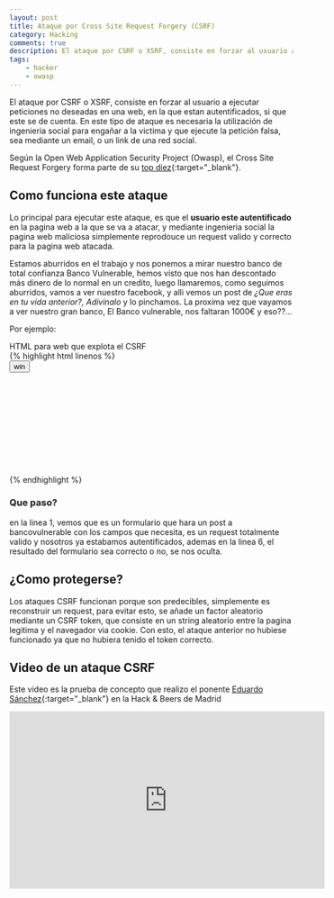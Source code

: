 ```yaml
---
layout: post
title: Ataque por Cross Site Request Forgery (CSRF)
category: Hacking
comments: true
description: El ataque por CSRF o XSRF, consiste en forzar al usuario a ejecutar peticiones no deseadas en una web, en la que estan autentificados, si que este se de cuenta. En este tipo de ataque es necesaria la utilización de ingenieria social para engañar a la victima y que ejecute la petición falsa, sea mediante un email, o un link de una red social.
tags:   
    - hacker
    - owasp
---
```


El ataque por CSRF o XSRF, consiste en forzar al usuario a ejecutar peticiones no deseadas en una web, en la que estan autentificados, si que este se de cuenta. En este tipo de ataque es necesaria la utilización de ingenieria social para engañar a la victima y que ejecute la petición falsa, sea mediante un email, o un link de una red social.

Según la Open Web Application Security Project (Owasp), el Cross Site Request Forgery forma parte de su [top diez](https://www.owasp.org/index.php/Top_10_2017-A8-Cross-Site_Request_Forgery_(CSRF)){:target="_blank"}. 

## Como funciona este ataque

Lo principal para ejecutar este ataque, es que el __usuario este autentificado__ en la pagina web a la que se va a atacar, y mediante ingenieria social la pagina web maliciosa simplemente reprodouce un request valido y correcto para la pagina web atacada.

Estamos aburridos en el trabajo y nos ponemos a mirar nuestro banco de total confianza Banco Vulnerable, hemos visto que nos han descontado más dinero de lo normal en un credito, luego llamaremos, como seguimos aburridos, vamos a ver nuestro facebook, y alli vemos un post de *¿Que eras en tu vida anterior?, Adivinalo* y lo pinchamos. La proxima vez que vayamos a ver nuestro gran banco, El Banco vulnerable, nos faltaran 1000€ y eso??...

Por ejemplo:

<div class="env-header">HTML para web que explota el CSRF</div>
{% highlight html linenos %}

<form action="http://bancoVulnerable.com" method="post" target="csrfFrame">
    <input type="hidden" name="AccountDest" value="00000-303232"/>
    <input type="hidden" name="Money" value="1000"/>
    <input type="submit" value="win" onclick="alert('En tu vida anterior fuistes un caballero de la mesa redonda')"/>
</form>
<iframe name="csrfFrame" style="visibility: hidden"></iframe>

{% endhighlight %}

### Que paso?

en la linea 1, vemos que es un formulario que hara un post a bancovulnerable con los campos que necesita, es un request totalmente valido y nosotros ya estabamos autentificados, ademas en la linea 6, el resultado del formulario sea correcto o no, se nos oculta.

## ¿Como protegerse?

Los ataques CSRF funcionan porque son predecibles, simplemente es reconstruir un request, para evitar esto, se añade un factor aleatorio mediante un CSRF token, que consiste en un string aleatorio entre la pagina legitima y el navegador via cookie.
Con esto, el ataque anterior no hubiese funcionado ya que no hubiera tenido el token correcto.

## Video de un ataque CSRF 

Este video es la prueba de concepto que realizo el ponente [Eduardo Sánchez](https://twitter.com/eduSatoe){:target="_blank"} en la Hack & Beers de Madrid

<iframe width="560" height="315" src="https://www.youtube.com/embed/ZpXFHYK8Idk?rel=0" frameborder="0" allowfullscreen></iframe>
